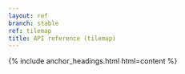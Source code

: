```yaml
---
layout: ref
branch: stable
ref: tilemap
title: API reference (tilemap)
---
```

{% include anchor_headings.html html=content %}